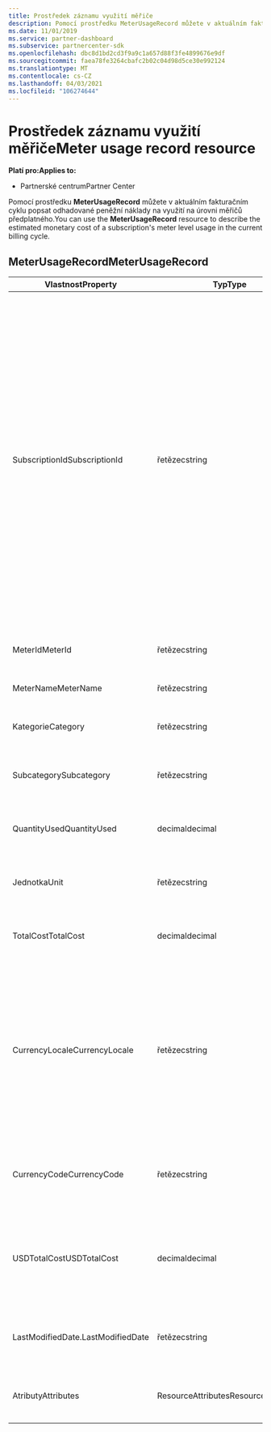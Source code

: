 ```yaml
---
title: Prostředek záznamu využití měřiče
description: Pomocí prostředku MeterUsageRecord můžete v aktuálním fakturačním cyklu popsat odhadované peněžní náklady na využití na úrovni měřičů předplatného.
ms.date: 11/01/2019
ms.service: partner-dashboard
ms.subservice: partnercenter-sdk
ms.openlocfilehash: dbc8d1bd2cd3f9a9c1a657d88f3fe4899676e9df
ms.sourcegitcommit: faea78fe3264cbafc2b02c04d98d5ce30e992124
ms.translationtype: MT
ms.contentlocale: cs-CZ
ms.lasthandoff: 04/03/2021
ms.locfileid: "106274644"
---
```

# <a name="meter-usage-record-resource"></a><span data-ttu-id="e3102-103">Prostředek záznamu využití měřiče</span><span class="sxs-lookup"><span data-stu-id="e3102-103">Meter usage record resource</span></span>

<span data-ttu-id="e3102-104">**Platí pro:**</span><span class="sxs-lookup"><span data-stu-id="e3102-104">**Applies to:**</span></span>

- <span data-ttu-id="e3102-105">Partnerské centrum</span><span class="sxs-lookup"><span data-stu-id="e3102-105">Partner Center</span></span>

<span data-ttu-id="e3102-106">Pomocí prostředku **MeterUsageRecord** můžete v aktuálním fakturačním cyklu popsat odhadované peněžní náklady na využití na úrovni měřičů předplatného.</span><span class="sxs-lookup"><span data-stu-id="e3102-106">You can use the **MeterUsageRecord** resource to describe the estimated monetary cost of a subscription's meter level usage in the current billing cycle.</span></span>

## <a name="meterusagerecord"></a><span data-ttu-id="e3102-107">MeterUsageRecord</span><span class="sxs-lookup"><span data-stu-id="e3102-107">MeterUsageRecord</span></span>

| <span data-ttu-id="e3102-108">Vlastnost</span><span class="sxs-lookup"><span data-stu-id="e3102-108">Property</span></span>         | <span data-ttu-id="e3102-109">Typ</span><span class="sxs-lookup"><span data-stu-id="e3102-109">Type</span></span>               | <span data-ttu-id="e3102-110">Description</span><span class="sxs-lookup"><span data-stu-id="e3102-110">Description</span></span>                                                                                                                                                                                                                                                                                                                                                                                         |
|------------------|--------------------|-----------------------------------------------------------------------------------------------------------------------------------------------------------------------------------------------------------------------------------------------------------------------------------------------------------------------------------------------------------------------------------------------------|
| <span data-ttu-id="e3102-111">SubscriptionId</span><span class="sxs-lookup"><span data-stu-id="e3102-111">SubscriptionId</span></span>   | <span data-ttu-id="e3102-112">řetězec</span><span class="sxs-lookup"><span data-stu-id="e3102-112">string</span></span>             | <span data-ttu-id="e3102-113">Identifikátor GUID odpovídající identifikátoru [prostředku předplatného](subscription-resources.md#subscription)partnerského centra, který představuje předplatné Microsoft Azure (MS-AZR-0145P) nebo plán Azure.</span><span class="sxs-lookup"><span data-stu-id="e3102-113">A GUID corresponding to the identifier of a Partner Center [subscription resource](subscription-resources.md#subscription), which represents a Microsoft Azure (MS-AZR-0145P) subscription or an Azure plan.</span></span> <span data-ttu-id="e3102-114">V případě předplatných služby Microsoft Azure (MS-AZR-0145P) je tato hodnota identifikátorem předplatného pro obchod.</span><span class="sxs-lookup"><span data-stu-id="e3102-114">For Microsoft Azure (MS-AZR-0145P) subscriptions,, this value is the commerce subscription identifier.</span></span> <span data-ttu-id="e3102-115">U prostředků předplatného Azure Plan je tato hodnota identifikátor plánu Azure.</span><span class="sxs-lookup"><span data-stu-id="e3102-115">For Azure plan subscription resources, this value is the Azure plan identifier.</span></span> |
| <span data-ttu-id="e3102-116">MeterId</span><span class="sxs-lookup"><span data-stu-id="e3102-116">MeterId</span></span>          | <span data-ttu-id="e3102-117">řetězec</span><span class="sxs-lookup"><span data-stu-id="e3102-117">string</span></span>             | <span data-ttu-id="e3102-118">Získá nebo nastaví identifikátor měřiče.</span><span class="sxs-lookup"><span data-stu-id="e3102-118">Gets or sets the meter identifier.</span></span>                                                                                                                                                                                                                                                                                                                                                                  |
| <span data-ttu-id="e3102-119">MeterName</span><span class="sxs-lookup"><span data-stu-id="e3102-119">MeterName</span></span>        | <span data-ttu-id="e3102-120">řetězec</span><span class="sxs-lookup"><span data-stu-id="e3102-120">string</span></span>             | <span data-ttu-id="e3102-121">Získá nebo nastaví název měřiče.</span><span class="sxs-lookup"><span data-stu-id="e3102-121">Gets or sets the meter name.</span></span>                                                                                                                                                                                                                                                                                                                                                                        |
| <span data-ttu-id="e3102-122">Kategorie</span><span class="sxs-lookup"><span data-stu-id="e3102-122">Category</span></span>         | <span data-ttu-id="e3102-123">řetězec</span><span class="sxs-lookup"><span data-stu-id="e3102-123">string</span></span>             | <span data-ttu-id="e3102-124">Získá nebo nastaví kategorii prostředku Azure.</span><span class="sxs-lookup"><span data-stu-id="e3102-124">Gets or sets the Azure resource category.</span></span>                                                                                                                                                                                                                                                                                                                                                           |
| <span data-ttu-id="e3102-125">Subcategory</span><span class="sxs-lookup"><span data-stu-id="e3102-125">Subcategory</span></span>      | <span data-ttu-id="e3102-126">řetězec</span><span class="sxs-lookup"><span data-stu-id="e3102-126">string</span></span>             | <span data-ttu-id="e3102-127">Získá nebo nastaví podkategorii prostředku Azure.</span><span class="sxs-lookup"><span data-stu-id="e3102-127">Gets or sets the Azure resource sub-category.</span></span>                                                                                                                                                                                                                                                                                                                                                       |
| <span data-ttu-id="e3102-128">QuantityUsed</span><span class="sxs-lookup"><span data-stu-id="e3102-128">QuantityUsed</span></span>     | <span data-ttu-id="e3102-129">decimal</span><span class="sxs-lookup"><span data-stu-id="e3102-129">decimal</span></span>            | <span data-ttu-id="e3102-130">Získá nebo nastaví množství použitého prostředku Azure.</span><span class="sxs-lookup"><span data-stu-id="e3102-130">Gets or sets the quantity of the Azure resource used.</span></span>                                                                                                                                                                                                                                                                                                                                               |
| <span data-ttu-id="e3102-131">Jednotka</span><span class="sxs-lookup"><span data-stu-id="e3102-131">Unit</span></span>             | <span data-ttu-id="e3102-132">řetězec</span><span class="sxs-lookup"><span data-stu-id="e3102-132">string</span></span>             | <span data-ttu-id="e3102-133">Získá nebo nastaví měrnou jednotku prostředku Azure.</span><span class="sxs-lookup"><span data-stu-id="e3102-133">Gets or sets the unit of measure for the Azure resource.</span></span>                                                                                                                                                                                                                                                                                                                                            |
| <span data-ttu-id="e3102-134">TotalCost</span><span class="sxs-lookup"><span data-stu-id="e3102-134">TotalCost</span></span>        | <span data-ttu-id="e3102-135">decimal</span><span class="sxs-lookup"><span data-stu-id="e3102-135">decimal</span></span>            | <span data-ttu-id="e3102-136">Získá nebo nastaví odhadované celkové náklady na využití.</span><span class="sxs-lookup"><span data-stu-id="e3102-136">Gets or sets the estimated total cost of usage.</span></span>                                                                                                                                                                                                                                                                                                                                                     |
| <span data-ttu-id="e3102-137">CurrencyLocale</span><span class="sxs-lookup"><span data-stu-id="e3102-137">CurrencyLocale</span></span>   | <span data-ttu-id="e3102-138">řetězec</span><span class="sxs-lookup"><span data-stu-id="e3102-138">string</span></span>             | <span data-ttu-id="e3102-139">Národní prostředí, ve kterém se předplatné použilo.</span><span class="sxs-lookup"><span data-stu-id="e3102-139">The locale in which the subscription was used.</span></span> <span data-ttu-id="e3102-140">Tato vlastnost určuje měnu, která se používá na faktuře.</span><span class="sxs-lookup"><span data-stu-id="e3102-140">This property determines the currency that is used on the invoice.</span></span> <span data-ttu-id="e3102-141">Tato vlastnost je k dispozici pro odběry Microsoft Azure (MS-AZR-0145P).</span><span class="sxs-lookup"><span data-stu-id="e3102-141">This property is available for Microsoft Azure (MS-AZR-0145P) subscriptions.</span></span>                                                                                                                                                                                                      |
| <span data-ttu-id="e3102-142">CurrencyCode</span><span class="sxs-lookup"><span data-stu-id="e3102-142">CurrencyCode</span></span>     | <span data-ttu-id="e3102-143">řetězec</span><span class="sxs-lookup"><span data-stu-id="e3102-143">string</span></span>             | <span data-ttu-id="e3102-144">Získá nebo nastaví kód měny.</span><span class="sxs-lookup"><span data-stu-id="e3102-144">Gets or sets the currency code.</span></span> <span data-ttu-id="e3102-145">Tato vlastnost je k dispozici pro plány Azure.</span><span class="sxs-lookup"><span data-stu-id="e3102-145">This property is available for Azure plans.</span></span>                                                                                                                                                                                                                                                                                                                         |
| <span data-ttu-id="e3102-146">USDTotalCost</span><span class="sxs-lookup"><span data-stu-id="e3102-146">USDTotalCost</span></span>     | <span data-ttu-id="e3102-147">decimal</span><span class="sxs-lookup"><span data-stu-id="e3102-147">decimal</span></span>            | <span data-ttu-id="e3102-148">Získá nebo nastaví odhadované celkové náklady v USD.</span><span class="sxs-lookup"><span data-stu-id="e3102-148">Gets or sets the estimated total cost in USD.</span></span> <span data-ttu-id="e3102-149">Tato vlastnost je k dispozici pro plány Azure.</span><span class="sxs-lookup"><span data-stu-id="e3102-149">This property is available for Azure plans.</span></span>                                                                                                                                                                                                                                                                                                           |
| <span data-ttu-id="e3102-150">LastModifiedDate.</span><span class="sxs-lookup"><span data-stu-id="e3102-150">LastModifiedDate</span></span> | <span data-ttu-id="e3102-151">řetězec</span><span class="sxs-lookup"><span data-stu-id="e3102-151">string</span></span>             | <span data-ttu-id="e3102-152">Den (ve formátu data a času), kdy se tento záznam naposledy změnil</span><span class="sxs-lookup"><span data-stu-id="e3102-152">The day (in date-time format) that this record was last modified.</span></span>                                                                                                                                                                                                                                                                                                                                   |
| <span data-ttu-id="e3102-153">Atributy</span><span class="sxs-lookup"><span data-stu-id="e3102-153">Attributes</span></span>       | <span data-ttu-id="e3102-154">ResourceAttributes</span><span class="sxs-lookup"><span data-stu-id="e3102-154">ResourceAttributes</span></span> | <span data-ttu-id="e3102-155">Atributy metadat odpovídající prostředku.</span><span class="sxs-lookup"><span data-stu-id="e3102-155">The metadata attributes corresponding to the resource.</span></span>                                                                                                                                                                                                                                                                                                                                              |
